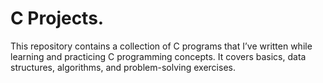 # C Projects.
This repository contains a collection of C programs that I’ve written while learning and practicing C programming concepts. It covers basics, data structures, algorithms, and problem-solving exercises.
